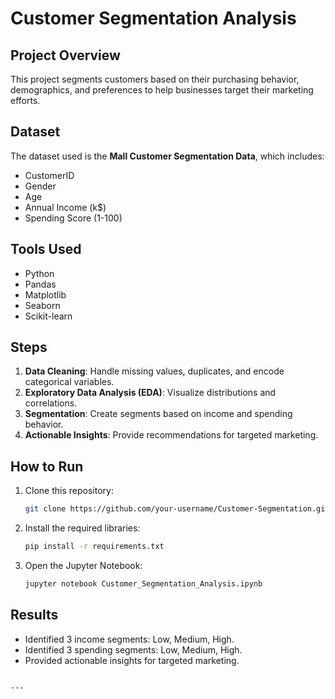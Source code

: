 
# Customer Segmentation Analysis

## Project Overview
This project segments customers based on their purchasing behavior, demographics, and preferences to help businesses target their marketing efforts.

## Dataset
The dataset used is the **Mall Customer Segmentation Data**, which includes:
- CustomerID
- Gender
- Age
- Annual Income (k$)
- Spending Score (1-100)

## Tools Used
- Python
- Pandas
- Matplotlib
- Seaborn
- Scikit-learn

## Steps
1. **Data Cleaning**: Handle missing values, duplicates, and encode categorical variables.
2. **Exploratory Data Analysis (EDA)**: Visualize distributions and correlations.
3. **Segmentation**: Create segments based on income and spending behavior.
4. **Actionable Insights**: Provide recommendations for targeted marketing.

## How to Run
1. Clone this repository:
   ```bash
   git clone https://github.com/your-username/Customer-Segmentation.git
   ```
2. Install the required libraries:
   ```bash
   pip install -r requirements.txt
   ```
3. Open the Jupyter Notebook:
   ```bash
   jupyter notebook Customer_Segmentation_Analysis.ipynb
   ```

## Results
- Identified 3 income segments: Low, Medium, High.
- Identified 3 spending segments: Low, Medium, High.
- Provided actionable insights for targeted marketing.


```

---

